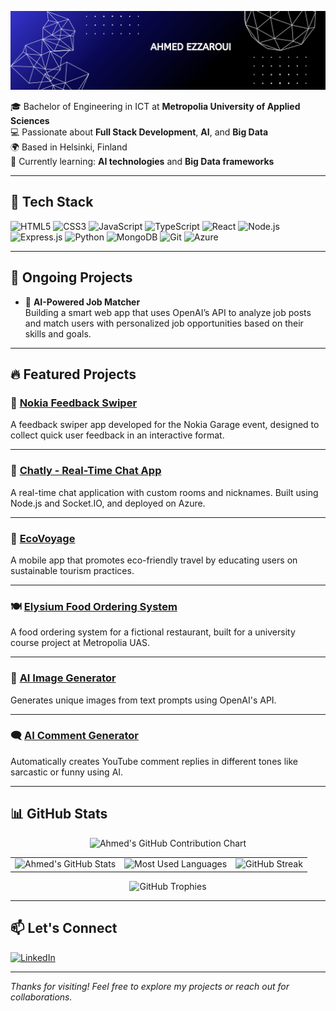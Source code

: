 <!-- Banner -->
<p align="center">
  <img src="https://github.com/AhmedEz9/AhmedEz9/blob/main/Abstract%20Technology%20Profile%20LinkedIn%20Banner.png?raw=true" alt="Ahmed Ezzaroui Banner" />
</p>

🎓 Bachelor of Engineering in ICT at **Metropolia University of Applied Sciences**  
💻 Passionate about **Full Stack Development**, **AI**, and **Big Data**  
🌍 Based in Helsinki, Finland  
🧠 Currently learning: **AI technologies** and **Big Data frameworks**

---

## 🧰 Tech Stack

![HTML5](https://img.shields.io/badge/HTML5-E34F26?style=flat&logo=html5&logoColor=white)
![CSS3](https://img.shields.io/badge/CSS3-1572B6?style=flat&logo=css3&logoColor=white)
![JavaScript](https://img.shields.io/badge/JavaScript-F7DF1E?style=flat&logo=javascript&logoColor=black)
![TypeScript](https://img.shields.io/badge/TypeScript-3178C6?style=flat&logo=typescript&logoColor=white)
![React](https://img.shields.io/badge/React-20232A?style=flat&logo=react&logoColor=61DAFB)
![Node.js](https://img.shields.io/badge/Node.js-339933?style=flat&logo=nodedotjs&logoColor=white)
![Express.js](https://img.shields.io/badge/Express.js-000000?style=flat&logo=express&logoColor=white)
![Python](https://img.shields.io/badge/Python-3776AB?style=flat&logo=python&logoColor=white)
![MongoDB](https://img.shields.io/badge/MongoDB-4EA94B?style=flat&logo=mongodb&logoColor=white)
![Git](https://img.shields.io/badge/Git-F05032?style=flat&logo=git&logoColor=white)
![Azure](https://img.shields.io/badge/Microsoft_Azure-0078D4?style=flat&logo=microsoft-azure&logoColor=white)

---

## 🚀 Ongoing Projects

- 🤖 **AI-Powered Job Matcher**  
  Building a smart web app that uses OpenAI’s API to analyze job posts and match users with personalized job opportunities based on their skills and goals.

---

## 🔥 Featured Projects

### 📱 [Nokia Feedback Swiper](https://github.com/duckbat/nokia-swiper)
A feedback swiper app developed for the Nokia Garage event, designed to collect quick user feedback in an interactive format.

---

### 💬 [Chatly - Real-Time Chat App](https://github.com/AhmedEz9/chat-app)
A real-time chat application with custom rooms and nicknames. Built using Node.js and Socket.IO, and deployed on Azure.

---

### 🌱 [EcoVoyage](https://github.com/AhmedEz9/EcoVoyage)
A mobile app that promotes eco-friendly travel by educating users on sustainable tourism practices.

---

### 🍽️ [Elysium Food Ordering System](https://github.com/siikabb/web-projekti)
A food ordering system for a fictional restaurant, built for a university course project at Metropolia UAS.

---

### 🧠 [AI Image Generator](https://github.com/AhmedEz9/AI-Image-Generator)
Generates unique images from text prompts using OpenAI's API.

---

### 🗨️ [AI Comment Generator](https://github.com/AhmedEz9/AI-Comment-Generator)
Automatically creates YouTube comment replies in different tones like sarcastic or funny using AI.

---

## 📊 GitHub Stats

<!-- Contribution Graph -->
<p align="center">
  <img src="https://ghchart.rshah.org/61dafb/AhmedEz9" alt="Ahmed's GitHub Contribution Chart" />
</p>

<p align="center">
  <table>
    <tr>
      <td><img src="https://github-readme-stats.vercel.app/api?username=AhmedEz9&show_icons=true&theme=tokyonight" alt="Ahmed's GitHub Stats" /></td>
      <td><img src="https://github-readme-stats.vercel.app/api/top-langs/?username=AhmedEz9&layout=compact&theme=tokyonight" alt="Most Used Languages" /></td>
      <td><img src="https://github-readme-streak-stats.herokuapp.com/?user=AhmedEz9&theme=tokyonight" alt="GitHub Streak" /></td>
    </tr>
  </table>
</p>

<p align="center">
  <img src="https://github-profile-trophy.vercel.app/?username=AhmedEz9&theme=tokyonight&margin-w=10&no-bg=true&no-frame=true" alt="GitHub Trophies" />
</p>

---

## 📫 Let's Connect

[![LinkedIn](https://img.shields.io/badge/LinkedIn-Ahmed%20Ezzaroui-blue?style=flat&logo=linkedin)](https://www.linkedin.com/in/ahmed-ezzaroui/)

---

*Thanks for visiting! Feel free to explore my projects or reach out for collaborations.*

